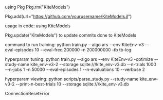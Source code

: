 using Pkg
Pkg.rm("KiteModels")

Pkg.add(url="https://github.com/yourusername/KiteModels.jl")

usage in code:
using KiteModels

Pkg.update("KiteModels") to update commits done to KiteModels


command to run training:
python train.py --algo ars --env KiteEnv-v3 --eval-episodes 10 --eval-freq 200000 -n 200000000 -tb tb-log


hyperparam tuning:
python train.py --algo ars --env KiteEnv-v3 -optimize --study-name kite_env-v3-2 --storage sqlite:///kite_env-v3.db --n-trials 1000 --n-jobs 1 -n 50000 --eval-episodes 1 --n-evaluations 10 --verbose 2

hyperparam viewing:
 python scripts/parse_study.py --study-name kite_env-v3-2 --print-n-best-trials 10 --storage sqlite:///kite_env-v3.db


ConnectionResetError